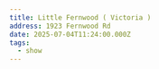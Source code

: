 ```yaml
---
title: Little Fernwood ( Victoria )
address: 1923 Fernwood Rd
date: 2025-07-04T11:24:00.000Z
tags:
  - show
---
```

